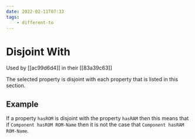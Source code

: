 ```yaml
---
date: 2022-02-11T07:33
tags:
    - different-to
---
```


# Disjoint With

Used by [[ac99d6d4]] in their [[83a39c63]]

The selected property is disjoint with each property that is listed in this section. 

## Example

If a property `hasROM` is disjoint with the property `hasRAM` then this means that if `Component hasROM ROM-Name` then it is not the case that `Component hasRAM ROM-Name`.
